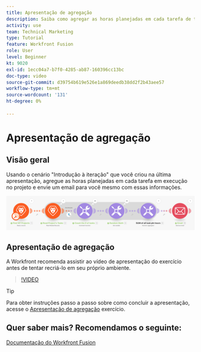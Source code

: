 ```yaml
---
title: Apresentação de agregação
description: Saiba como agregar as horas planejadas em cada tarefa de trabalho em um projeto e enviar um email para si mesmo com essas informações, tudo em [!DNL Adobe Workfront Fusion].
activity: use
team: Technical Marketing
type: Tutorial
feature: Workfront Fusion
role: User
level: Beginner
kt: 9020
exl-id: 1ecc04a7-b7f0-4285-ab87-160396cc13bc
doc-type: video
source-git-commit: d39754b619e526e1a869deedb38dd2f2b43aee57
workflow-type: tm+mt
source-wordcount: '131'
ht-degree: 0%

---
```


# Apresentação de agregação

## Visão geral

Usando o cenário &quot;Introdução à iteração&quot; que você criou na última apresentação, agregue as horas planejadas em cada tarefa em execução no projeto e envie um email para você mesmo com essas informações.

![Uma imagem do cenário do Fusion](assets/iteration-and-aggregation-2.png)

## Apresentação de agregação

A Workfront recomenda assistir ao vídeo de apresentação do exercício antes de tentar recriá-lo em seu próprio ambiente.

>[!VIDEO](https://video.tv.adobe.com/v/335280/?quality=12)

>[!TIP]
>
>Para obter instruções passo a passo sobre como concluir a apresentação, acesse o [Apresentação de agregação](https://experienceleague.adobe.com/docs/workfront-learn/tutorials-workfront/fusion/exercises/aggregation.html?lang=en) exercício.


## Quer saber mais? Recomendamos o seguinte:

[Documentação do Workfront Fusion](https://experienceleague.adobe.com/docs/workfront/using/adobe-workfront-fusion/workfront-fusion-2.html?lang=en)
